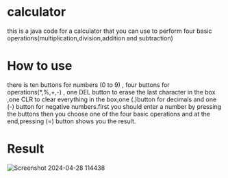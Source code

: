 # calculator
this is a java code for a calculator that you can use to perform four basic operations(multiplication,division,addition and subtraction)
# How to use
there is ten buttons for numbers (0 to 9) , four buttons for operations(*,%,+,-) , one DEL button to erase the last character in the box ,one CLR to clear everything in the box,one (.)button for decimals and one (-) button for negative numbers.first you  should enter a number by pressing the  buttons then you choose one of the four basic operations and at the end,pressing (=) button shows you the result.
# Result
![Screenshot 2024-04-28 114438](https://github.com/parnianshamsa/calculator/assets/153368555/80f76b87-3324-4e12-8eae-f573a81d6316)

